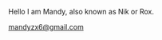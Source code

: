Hello I am Mandy, also known as Nik or Rox.



mandyzx6@gmail.com

<!---
Mandyxz/Mandyxz is a ✨ special ✨ repository because its `README.md` (this file) appears on your GitHub profile.
You can click the Preview link to take a look at your changes.
--->
